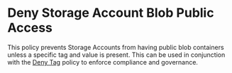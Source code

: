 # Deny Storage Account Blob Public Access

This policy prevents Storage Accounts from having public blob containers unless a specific tag and value is present. This can be used in conjunction with the [Deny Tag](../../Tags/deny-tag) policy to enforce compliance and governance.